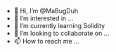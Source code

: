 - 👋 Hi, I’m @MaBugDuh
- 👀 I’m interested in ...
- 🌱 I’m currently learning Solidity
- 💞️ I’m looking to collaborate on ...
- 📫 How to reach me ...

<!---
MaBugDuh/MaBugDuh is a ✨ special ✨ repository because its `README.md` (this file) appears on your GitHub profile.
You can click the Preview link to take a look at your changes.
--->
